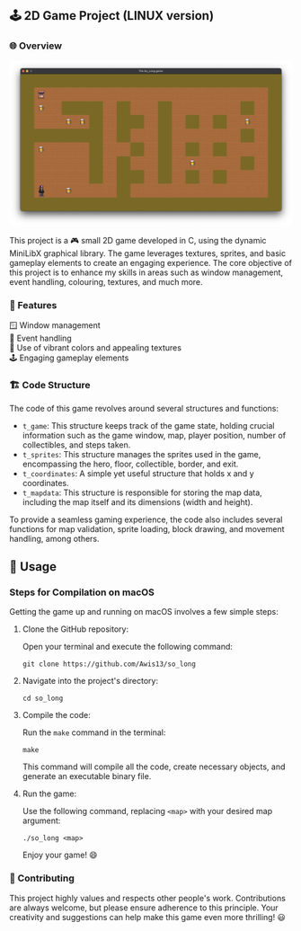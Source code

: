 ## 🕹️ 2D Game Project (LINUX version)

### 🌐 Overview
![game](so_long.png)

This project is a 🎮 small 2D game developed in C, using the dynamic MiniLibX graphical library. The game leverages textures, sprites, and basic gameplay elements to create an engaging experience. The core objective of this project is to enhance my skills in areas such as window management, event handling, colouring, textures, and much more.

### 🌟 Features

🪟 Window management  
📝 Event handling  
🎨 Use of vibrant colors and appealing textures  
🕹️ Engaging gameplay elements  

### 🏗️ Code Structure

The code of this game revolves around several structures and functions:

- `t_game`: This structure keeps track of the game state, holding crucial information such as the game window, map, player position, number of collectibles, and steps taken.
- `t_sprites`: This structure manages the sprites used in the game, encompassing the hero, floor, collectible, border, and exit.
- `t_coordinates`: A simple yet useful structure that holds x and y coordinates.
- `t_mapdata`: This structure is responsible for storing the map data, including the map itself and its dimensions (width and height).

To provide a seamless gaming experience, the code also includes several functions for map validation, sprite loading, block drawing, and movement handling, among others.

## 🔧 Usage

### Steps for Compilation on macOS

Getting the game up and running on macOS involves a few simple steps:

1. Clone the GitHub repository:

    Open your terminal and execute the following command:

    ```
    git clone https://github.com/Awis13/so_long
    ```

2. Navigate into the project's directory:

    ```
    cd so_long
    ```

3. Compile the code:

    Run the `make` command in the terminal:

    ```
    make
    ```

    This command will compile all the code, create necessary objects, and generate an executable binary file.

4. Run the game:

    Use the following command, replacing `<map>` with your desired map argument:

    ```
    ./so_long <map>
    ```

    Enjoy your game! 😄

### 🤝 Contributing

This project highly values and respects other people's work. Contributions are always welcome, but please ensure adherence to this principle. Your creativity and suggestions can help make this game even more thrilling! 😃
